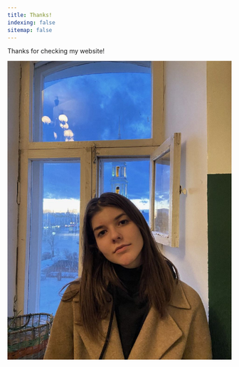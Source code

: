 ```yaml
---
title: Thanks!
indexing: false
sitemap: false
---
```


Thanks for checking my website! 

<center>
<img src="lena-stef.jpg"/>
</center>